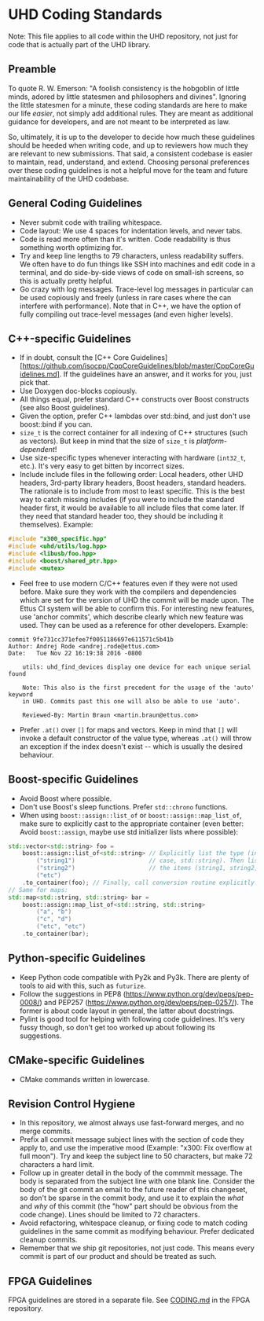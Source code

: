 # UHD Coding Standards

Note: This file applies to all code within the UHD repository, not just for
code that is actually part of the UHD library.

## Preamble

To quote R. W. Emerson: "A foolish consistency is the hobgoblin of little minds,
adored by little statesmen and philosophers and divines". Ignoring the little
statesmen for a minute, these coding standards are here to make our life
*easier*, not simply add additional rules. They are meant as additional guidance
for developers, and are not meant to be interpreted as law.

So, ultimately, it is up to the developer to decide how much these guidelines
should be heeded when writing code, and up to reviewers how much they are
relevant to new submissions.
That said, a consistent codebase is easier to maintain, read, understand, and
extend. Choosing personal preferences over these coding guidelines is not a
helpful move for the team and future maintainability of the UHD codebase.

## General Coding Guidelines

* Never submit code with trailing whitespace.
* Code layout: We use 4 spaces for indentation levels, and never tabs.
* Code is read more often than it's written. Code readability is thus something
  worth optimizing for.
* Try and keep line lengths to 79 characters, unless readability suffers. We
  often have to do fun things like SSH into machines and edit code in a
  terminal, and do side-by-side views of code on small-ish screens, so this is
  actually pretty helpful.
* Go crazy with log messages. Trace-level log messages in particular can be
  used copiously and freely (unless in rare cases where the can interfere with
  performance). Note that in C++, we have the option of fully compiling out
  trace-level messages (and even higher levels).

## C++-specific Guidelines

* If in doubt, consult the [C++ Core Guidelines][https://github.com/isocpp/CppCoreGuidelines/blob/master/CppCoreGuidelines.md].
  If the guidelines have an answer, and it works for you, just pick that.
* Use Doxygen doc-blocks copiously.
* All things equal, prefer standard C++ constructs over Boost constructs (see
  also Boost guidelines).
* Given the option, prefer C++ lambdas over std::bind, and just don't use
  boost::bind if you can.
* `size_t` is the correct container for all indexing of C++ structures (such
  as vectors). But keep in mind that the size of `size_t` is
  *platform-dependent*!
* Use size-specific types whenever interacting with hardware (`int32_t`, etc.).
  It's very easy to get bitten by incorrect sizes.
* Include include files in the following order: Local headers, other
  UHD headers, 3rd-party library headers, Boost headers, standard headers.
  The rationale is to include from most to least specific. This is the best way
  to catch missing includes (if you were to include the standard header first,
  it would be available to all include files that come later. If they need that
  standard header too, they should be including it themselves).
  Example:

```cpp
#include "x300_specific.hpp"
#include <uhd/utils/log.hpp>
#include <libusb/foo.hpp>
#include <boost/shared_ptr.hpp>
#include <mutex>
```

* Feel free to use modern C/C++ features even if they were not used before.
  Make sure they work with the compilers and dependencies which are set for the
  version of UHD the commit will be made upon. The Ettus CI system will be able
  to confirm this.
  For interesting new features, use 'anchor commits', which describe clearly
  which new feature was used. They can be used as a reference for other
  developers. Example:

```
commit 9fe731cc371efee7f0051186697e611571c5b41b
Author: Andrej Rode <andrej.rode@ettus.com>
Date:   Tue Nov 22 16:19:38 2016 -0800

    utils: uhd_find_devices display one device for each unique serial found
    
    Note: This also is the first precedent for the usage of the 'auto' keyword
    in UHD. Commits past this one will also be able to use 'auto'.
    
    Reviewed-By: Martin Braun <martin.braun@ettus.com>
```

* Prefer `.at()` over `[]` for maps and vectors. Keep in mind that `[]` will
  invoke a default constructor of the value type, whereas `.at()` will throw
  an exception if the index doesn't exist -- which is usually the desired
  behaviour.


## Boost-specific Guidelines

* Avoid Boost where possible.
* Don't use Boost's sleep functions. Prefer `std::chrono` functions.
* When using `boost::assign::list_of` or `boost::assign::map_list_of`, make
  sure to explicitly cast to the appropriate container (even better: Avoid
  `boost::assign`, maybe use std initializer lists where possible):

```cpp
std::vector<std::string> foo =
    boost::assign::list_of<std::string> // Explicitly list the type (in this
        ("string1")                     // case, std::string). Then list all
        ("string2")                     // the items (string1, string2, etc).
        ("etc")
    .to_container(foo); // Finally, call conversion routine explicitly.
// Same for maps:
std::map<std::string, std::string> bar =
    boost::assign::map_list_of<std::string, std::string>
        ("a", "b")
        ("c", "d")
        ("etc", "etc")
    .to_container(bar);
```


## Python-specific Guidelines

* Keep Python code compatible with Py2k and Py3k. There are plenty of tools to
  aid with this, such as `futurize`.
* Follow the suggestions in PEP8 (https://www.python.org/dev/peps/pep-0008/)
  and PEP257 (https://www.python.org/dev/peps/pep-0257/). The former is about
  code layout in general, the latter about docstrings.
* Pylint is good tool for helping with following code guidelines. It's very
  fussy though, so don't get too worked up about following its suggestions.

## CMake-specific Guidelines

* CMake commands written in lowercase.

## Revision Control Hygiene

* In this repository, we almost always use fast-forward merges, and no merge
  commits.
* Prefix all commit message subject lines with the section of code they apply
  to, and use the imperative mood (Example: "x300: Fix overflow at full moon").
  Try and keep the subject line to 50 characters, but make 72 characters a hard
  limit.
* Follow up in greater detail in the body of the commmit message. The body is
  separated from the subject line with one blank line. Consider the body of the
  git commit an email to the future reader of this changeset, so don't be
  sparse in the commit body, and use it to explain the *what* and *why* of this
  commit (the "how" part should be obvious from the code change). Lines should
  be limited to 72 characters.
* Avoid refactoring, whitespace cleanup, or fixing code to match coding
  guidelines in the same commit as modifying behaviour. Prefer dedicated
  cleanup commits.
* Remember that we ship git repositories, not just code. This means every
  commit is part of our product and should be treated as such.

## FPGA Guidelines

FPGA guidelines are stored in a separate file. See [CODING.md][fpga-coding] in
the FPGA repository.

[fpga-coding]: https://github.com/EttusResearch/fpga/blob/master/CODING.md
